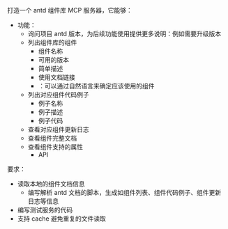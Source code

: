 打造一个 antd 组件库 MCP 服务器，它能够：
- 功能：
  - 询问项目 antd 版本，为后续功能使用提供更多说明：例如需要升级版本
  - 列出组件库的组件
    - 组件名称
    - 可用的版本
    - 简单描述
    - 使用文档链接
    - ：可以通过自然语言来确定应该使用的组件
  - 列出对应组件代码例子
    - 例子名称
    - 例子描述
    - 例子代码
  - 查看对应组件更新日志
  - 查看组件完整文档
  - 查看组件支持的属性
    - API

要求：
- 读取本地的组件文档信息
  - 编写解析 antd 文档的脚本，生成如组件列表、组件代码例子、组件更新日志等信息
- 编写测试服务的代码
- 支持 cache 避免重复的文件读取
<!-- - 数据需要提取存储到数据库 -->
<!-- 
相关资料：
- https://juejin.cn/post/7439660326700072986
- https://juejin.cn/post/7409191765708947465#heading-12
- https://www.zhihu.com/question/304174916/answer/825079036?share_code=1ikgytlCI2pkA&utm_psn=1892940782559802442
- https://github1s.com/Tecvan-fe/vercel-ai-demo/blob/main/packages/mdc-mcp/src/services/component-service.ts -->